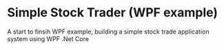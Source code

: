 # Simple Stock Trader (WPF example)
A start to finsih WPF example, building a simple stock trade application system using  WPF .Net Core
